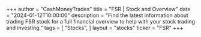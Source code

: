+++
author = "CashMoneyTrades"
title = "FSR | Stock and Overview"
date = "2024-01-12T10:00:00"
description = "Find the latest information about trading FSR stock for a full financial overview to help with your stock trading and investing."
tags = [
   "Stocks",
]
layout = "stocks"
ticker = "FSR"
+++
